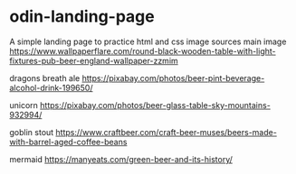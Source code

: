 # odin-landing-page
A simple landing page to practice html and css
image sources
main image https://www.wallpaperflare.com/round-black-wooden-table-with-light-fixtures-pub-beer-england-wallpaper-zzmim

dragons breath ale https://pixabay.com/photos/beer-pint-beverage-alcohol-drink-199650/

unicorn https://pixabay.com/photos/beer-glass-table-sky-mountains-932994/

goblin stout https://www.craftbeer.com/craft-beer-muses/beers-made-with-barrel-aged-coffee-beans

mermaid https://manyeats.com/green-beer-and-its-history/